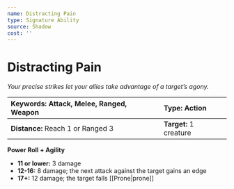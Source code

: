 ```yaml
---
name: Distracting Pain
type: Signature Ability
source: Shadow
cost: ''
---
```


# Distracting Pain

*Your precise strikes let your allies take advantage of a target’s agony.*

| **Keywords:** Attack, Melee, Ranged, Weapon | **Type:** Action       |
| :------------------------------------------ | :--------------------- |
| **Distance:** Reach 1 or Ranged 3           | **Target:** 1 creature |

**Power Roll + Agility**

- **11 or lower:** 3 damage
- **12-16:** 8 damage; the next attack against the target gains an edge
- **17+:** 12 damage; the target falls [[Prone|prone]]
